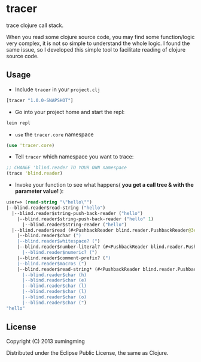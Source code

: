 # tracer

trace clojure call stack.

When you read some clojure source code, you may find some function/logic very complex, it is not so simple to understand the whole logic. I found the same issue, so I developed this simple tool to facilitate reading of clojure source code.
## Usage

* Include `tracer` in your `project.clj`

```clojure
[tracer "1.0.0-SNAPSHOT"]
```

* Go into your project home and start the repl:

```bash
lein repl
```

* `use` the `tracer.core` namespace

```clojure
(use 'tracer.core)
```

* Tell `tracer` which namespace you want to trace:

```clojure
;; CHANGE 'blind.reader TO YOUR OWN namespace
(trace 'blind.reader)
```

* Invoke your function to see what happens( **you get a call tree & with the parameter value!** ):

```clojure
user=> (read-string "\"hello\"")
|--blind.reader$read-string ("hello")
  |--blind.reader$string-push-back-reader ("hello")
    |--blind.reader$string-push-back-reader ("hello" 1)
      |--blind.reader$string-reader ("hello")
  |--blind.reader$read (#<PushbackReader blind.reader.PushbackReader@3eae3da8> true nil false)
    |--blind.reader$char (")
    |--blind.reader$whitespace? (")
    |--blind.reader$number-literal? (#<PushbackReader blind.reader.PushbackReader@3eae3da8> ")
      |--blind.reader$numeric? (")
    |--blind.reader$comment-prefix? (")
    |--blind.reader$macros (")
    |--blind.reader$read-string* (#<PushbackReader blind.reader.PushbackReader@3eae3da8> ")
      |--blind.reader$char (h)
      |--blind.reader$char (e)
      |--blind.reader$char (l)
      |--blind.reader$char (l)
      |--blind.reader$char (o)
      |--blind.reader$char (")
"hello"
```

## License

Copyright (C) 2013 xumingming

Distributed under the Eclipse Public License, the same as Clojure.
